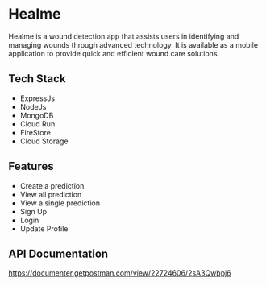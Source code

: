 # Healme

Healme is a wound detection app that assists users in identifying and managing wounds through advanced technology. It is available as a mobile application to provide quick and efficient wound care solutions.

## Tech Stack
- ExpressJs
- NodeJs
- MongoDB
- Cloud Run
- FireStore
- Cloud Storage

## Features
- Create a prediction
- View all prediction
- View a single prediction
- Sign Up
- Login
- Update Profile

## API Documentation 
https://documenter.getpostman.com/view/22724606/2sA3Qwbpj6

